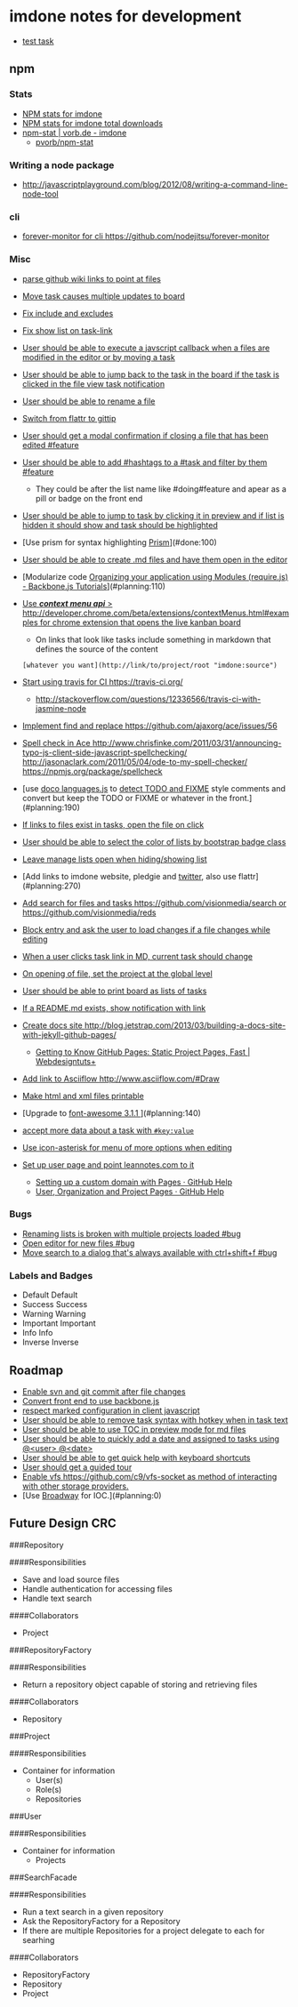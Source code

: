 imdone notes for development
==========
- [test task](#archive:170)
## npm 
### Stats  
- [NPM stats for imdone](http://isaacs.iriscouch.com/downloads/_design/app/_view/pkg?group_level=3&end_key=[%22imdone%22]&start_key=[%22imdone%22,{}]&descending=true)
- [NPM stats for imdone total downloads](http://isaacs.iriscouch.com/downloads/_design/app/_view/pkg?group_level=1&start_key=["imdone"]&end_key=["imdone",{}])
- [npm-stat | vorb.de - imdone](http://npm-stat.vorb.de/charts.html?package=imdone)
    - [pvorb/npm-stat](https://github.com/pvorb/npm-stat)

### Writing a node package
- <http://javascriptplayground.com/blog/2012/08/writing-a-command-line-node-tool>

### cli
- [forever-monitor for cli <https://github.com/nodejitsu/forever-monitor>](#todo:100)

### Misc
- [parse github wiki links to point at files](#done:10)
- [Move task causes multiple updates to board](#done:20)
- [Fix include and excludes](#doing:0)
- [Fix show list on task-link](#done:50) 
- [User should be able to execute a javscript callback when a files are modified in the editor or by moving a task](#doing:40)
- [User should be able to jump back to the task in the board if the task is clicked in the file view task notification](#done:30)
- [User should be able to rename a file](#doing:60)
- [Switch from flattr to gittip](#doing:80)
- [User should get a modal confirmation if closing a file that has been edited #feature](#done:70)
- [User should be able to add #hashtags to a #task and filter by them #feature](#doing:70)
    - They could be after the list name like #doing#feature and apear as a pill or badge on the front end
- [User should be able to jump to task by clicking it in preview and if list is hidden it should show and task should be highlighted](#done:60)
- [Use prism for syntax highlighting [Prism](http://prismjs.com/)](#done:100)
- [User should be able to create .md files and have them open in the editor](#planning:100)
- [Modularize code [Organizing your application using Modules (require.js) - Backbone.js Tutorials](http://backbonetutorials.com/organizing-backbone-using-modules/)](#planning:110)
- [Use ***context menu api*** > <http://developer.chrome.com/beta/extensions/contextMenus.html#examples> for chrome extension that opens the live kanban board](#todo:110)
	- On links that look like tasks include something in markdown that defines the source of the content

	`[whatever you want](http://link/to/project/root "imdone:source")`

- [Start using travis for CI <https://travis-ci.org/>](#todo:20)
    - <http://stackoverflow.com/questions/12336566/travis-ci-with-jasmine-node>
- [Implement find and replace <https://github.com/ajaxorg/ace/issues/56>](#todo:60)
- [Spell check in Ace <http://www.chrisfinke.com/2011/03/31/announcing-typo-js-client-side-javascript-spellchecking/> <http://jasonaclark.com/2011/05/04/ode-to-my-spell-checker/> <https://npmjs.org/package/spellcheck>](#planning:200)
- [use [doco languages.js](https://github.com/jashkenas/docco/blob/master/resources/languages.json) to [detect TODO and FIXME](lib/imdone.js) style comments and convert but keep the TODO or FIXME or whatever in the front.](#planning:190)
- [If links to files exist in tasks, open the file on click](#done:200)
- [User should be able to select the color of lists by bootstrap badge class](#planning:210)
- [Leave manage lists open when hiding/showing list](#archive:140)
- [Add links to imdone website, pledgie and [twitter](https://twitter.com/about/resources/buttons#tweet), also use flattr](#planning:270)
- [Add search for files and tasks <https://github.com/visionmedia/search> or <https://github.com/visionmedia/reds>](#done:140)
- [Block entry and ask the user to load changes if a file changes while editing](#planning:230)
- [When a user clicks task link in MD, current task should change](#planning:260)
- [On opening of file, set the project at the global level](#archive:0)
- [User should be able to print board as lists of tasks](#done:160)
- [If a README.md exists, show notification with link](#archive:20)
- [Create docs site <http://blog.jetstrap.com/2013/03/building-a-docs-site-with-jekyll-github-pages/>](#done:90)
    - [Getting to Know GitHub Pages: Static Project Pages, Fast | Webdesigntuts+](http://webdesign.tutsplus.com/tutorials/applications/getting-to-know-github-pages-static-project-pages-fast/) 
- [Add link to Asciiflow <http://www.asciiflow.com/#Draw>](#planning:50)
- [Make html and xml files printable](#done:170)
- [Upgrade to [font-awesome 3.1.1 ](http://fortawesome.github.io/Font-Awesome/icons/)](#planning:140)
- [accept more data about a task with `#key:value`](#planning:150)
- [Use icon-asterisk for menu of more options when editing](#planning:160)
- [Set up user page and point leannotes.com to it](#planning:60)
    - [Setting up a custom domain with Pages · GitHub Help](https://help.github.com/articles/setting-up-a-custom-domain-with-pages)
    - [User, Organization and Project Pages · GitHub Help](https://help.github.com/articles/user-organization-and-project-pages)
### Bugs
- [Renaming lists is broken with multiple projects loaded #bug](#archive:90)
- [Open editor for new files #bug](#planning:130) 
- [Move search to a dialog that's always available with ctrl+shift+f #bug](#done:120)

### Labels and Badges
- Default <span class="label">Default</span>
- Success <span class="label label-success">Success</span>
- Warning <span class="label label-warning">Warning</span>
- Important	<span class="label label-important">Important</span>
- Info <span class="label label-info">Info</span>
- Inverse <span class="label label-inverse">Inverse</span>

Roadmap
----
- [Enable svn and git commit after file changes](#planning:170)
- [Convert front end to use backbone.js](#planning:240)
- [respect marked configuration in client javascript](#todo:130)
- [User should be able to remove task syntax with hotkey when in task text](#planning:90)
- [User should be able to use TOC in preview mode for md files](#done:80)
- [User should be able to quickly add a date and assigned to tasks using @&lt;user&gt; @&lt;date&gt;](#planning:180)
- [User should be able to get quick help with keyboard shortcuts](#planning:250)
- [User should get a guided tour](#todo:120)
- [Enable vfs <https://github.com/c9/vfs-socket> as method of interacting with other storage providers.](#planning:30)
- [Use [Broadway](https://npmjs.org/package/broadway) for IOC.](#planning:0)

Future Design CRC
----

###Repository

####Responsibilities
- Save and load source files
- Handle authentication for accessing files
- Handle text search

####Collaborators
- Project

###RepositoryFactory

####Responsibilities
- Return a repository object capable of storing and retrieving files

####Collaborators
- Repository

###Project

####Responsibilities
- Container for information
    - User(s)
    - Role(s)
    - Repositories

###User

####Responsibilities
- Container for information
    - Projects

###SearchFacade

####Responsibilities
- Run a text search in a given repository
- Ask the RepositoryFactory for a Repository
- If there are multiple Repositories for a project delegate to each for searhing

####Collaborators
- RepositoryFactory
- Repository
- Project









